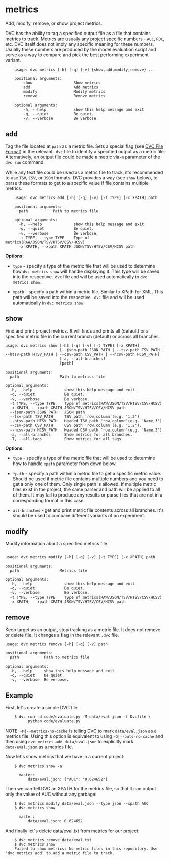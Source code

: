# metrics

Add, modify, remove, or show project metrics.

DVC has the ability to tag a specified output file as a file that contains
metrics to track. Metrics are usually any project specific numbers - `AUC`,
`ROC`, etc. DVC itself does not imply any specific meaning for these numbers.
Usually these numbers are produced by the model evaluation script and serve as
a way to compare and pick the best performing experiment variant.

```usage
    usage: dvc metrics [-h] [-q] [-v] {show,add,modify,remove} ...

    positional arguments:
        show                  Show metrics
        add                   Add metrics
        modify                Modify metrics
        remove                Remove metrics

    optional arguments:
        -h, --help            show this help message and exit
        -q, --quiet           Be quiet.
        -v, --verbose         Be verbose.
```


## add

Tag the file located at `path` as a metric file. Sets a special flag
(see [DVC File Format](/doc/user-guide/dvc-file-format)) in the relevant `.dvc`
file to identify a specified output as a metric file. Alternatively, an output
file could be made a metric via`-m` parameter of the `dvc run` command.

While any text file could be used as a metric file to track, it's recommended to
use `TSV`, `CSV`, or `JSON` formats. DVC provides a way (see `show` below), to
parse these formats to get to a specific value if file contains multiple
metrics.

```usage
    usage: dvc metrics add [-h] [-q] [-v] [-t TYPE] [-x XPATH] path

    positional arguments:
      path           Path to metrics file

    optional arguments:
      -h, --help              show this help message and exit
      -q, --quiet             Be quiet.
      -v, --verbose           Be verbose.
      -t TYPE, --type TYPE    Type of metrics(RAW/JSON/TSV/HTSV/CSV/HCSV)
      -x XPATH, --xpath XPATH JSON/TSV/HTSV/CSV/HCSV path
```

**Options:**

* `type` - specify a type of the metric file that will be used to determine how
`dvc metrics show` will handle displaying it. This type will be saved into the
respective `.dvc` file and will be used automatically in `dvc metrics show`.

* `xpath` - specify a path within a metric file. Similar to XPath for XML. This
path will be saved into the respective `.dvc` file and will be used
automatically in `dvc metrics show`.

## show

Find and print project metrics. It will finds and prints all (default) or a
specified metric file in the current branch (default) or across all branches.

```usage
usage: dvc metrics show [-h] [-q] [-v] [-t TYPE] [-x XPATH]
                        [--json-path JSON_PATH | --tsv-path TSV_PATH | --htsv-path HTSV_PATH | --csv-path CSV_PATH | --hcsv-path HCSV_PATH]
                        [-a, --all-branches]
                        [path]

positional arguments:
  path                  Path to metrics file

optional arguments:
  -h, --help              show this help message and exit
  -q, --quiet             Be quiet.
  -v, --verbose           Be verbose.
  -t TYPE, --type TYPE    Type of metrics(RAW/JSON/TSV/HTSV/CSV/HCSV)
  -x XPATH, --xpath XPATH JSON/TSV/HTSV/CSV/HCSV path
  --json-path JSON_PATH   JSON path
  --tsv-path TSV_PATH     TSV path 'row,column'(e.g. '1,2')
  --htsv-path HTSV_PATH   Headed TSV path 'row,column'(e.g. 'Name,3').
  --csv-path CSV_PATH     CSV path 'row,column'(e.g. '1,2').
  --hcsv-path HCSV_PATH   Headed CSV path 'row,column'(e.g. 'Name,3').
  -a, --all-branches      Show metrics for all branches.
  -T, --all-tags          Show metrics for all tags.
```

**Options:**

* `type` - specify a type of the metric file that will be used to determine
 how to handle `xpath` parameter from down below.

* `*path` - specify a path within a metric file to get a specific metric value.
 Should be used if metric file contains multiple numbers and you need to get a
 only one of them. Only single path is allowed. If multiple metric files exist
 in the project, the same parser and path will be applied to all of them. It may
 fail to produce any results or parse files that are not in a corresponding
 format in this case.

* `all-branches` - get and print metric file contents across all branches. It's
should be used to compare different variants of an experiment.

## modify

Modify information about a specified metrics file.

```usage

usage: dvc metrics modify [-h] [-q] [-v] [-t TYPE] [-x XPATH] path

positional arguments:
  path                  Metrics file

optional arguments:
  -h, --help              show this help message and exit
  -q, --quiet             Be quiet.
  -v, --verbose           Be verbose.
  -t TYPE, --type TYPE    Type of metrics(RAW/JSON/TSV/HTSV/CSV/HCSV)
  -x XPATH, --xpath XPATH JSON/TSV/HTSV/CSV/HCSV path
```

## remove

Keep target as an output, stop tracking as a metric file. It does not remove
or delete file. It changes a flag in the relevant `.dvc` file.

```usage
usage: dvc metrics remove [-h] [-q] [-v] path

positional arguments:
  path           Path to metrics file

optional arguments:
  -h, --help     show this help message and exit
  -q, --quiet    Be quiet.
  -v, --verbose  Be verbose.
```


## Example

First, let's create a simple DVC file:

```dvc
    $ dvc run -d code/evaluate.py -M data/eval.json -f Dvcfile \
          python code/evaluate.py
```

NOTE: `-M|--metrics-no-cache` is telling DVC to mark `data/eval.json`
as a metrics file. Using this option is equivalent to using
`-O|--outs-no-cache` and then using `dvc metrics add data/eval.json`
to explicitly mark `data/eval.json` as a metrics file.

Now let's show metrics that we have in a current project:

```dvc
    $ dvc metrics show -a
   
      master:
          data/eval.json: {"AUC": "0.624652"}
```

Then we can tell DVC an XPATH for the metrics file, so that it can
output only the value of AUC without any garbage:

```dvc
    $ dvc metrics modify data/eval.json --type json --xpath AUC
    $ dvc metrics show

      master:
          data/eval.json: 0.624652
```

And finally let's delete data/eval.txt from metrics for our project:

```dvc
    $ dvc metrics remove data/eval.txt
    $ dvc metrics show
    Failed to show metrics: No metric files in this repository. Use 'dvc metrics add' to add a metric file to track.
```

